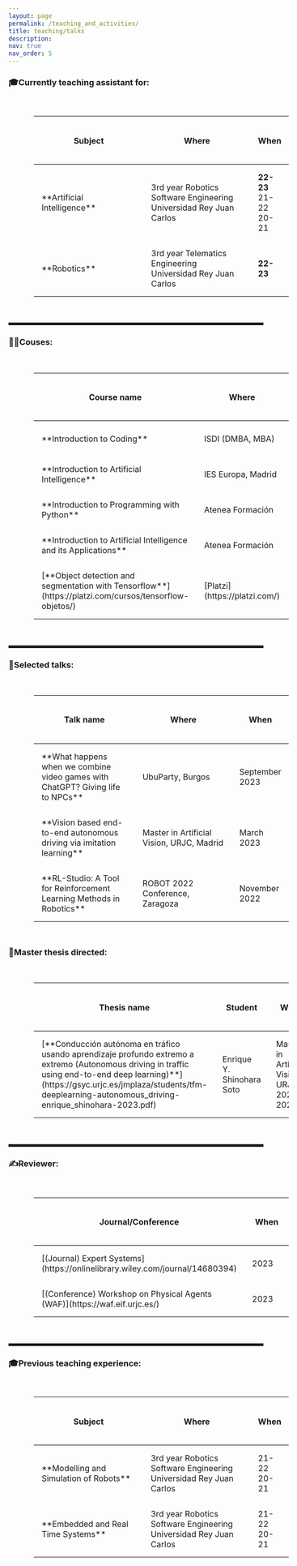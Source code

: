 ```yaml
---
layout: page
permalink: /teaching_and_activities/
title: teaching/talks
description: 
nav: true
nav_order: 5
---
```


<style>
table{
    border-collapse: collapse;
    border-spacing: 0;
}

th{
    border-bottom:1px solid #000000;
    padding: 15px;
}

td{
    padding: 15px;
}

hr {
    display: block;
    height: 5px;
    border: 0;
    border-top: 1px solid #ccc;
    margin: 1em 0;
    padding: 0;
}
</style>

<h3 style="font-weight: bold;">🎓Currently teaching assistant for:</h3>

<table style="margin: 10%;">
    <colgroup>
        <col width="50%" />
        <col width="50%" />
    </colgroup>
    <thead>
        <tr class="header">
            <th><h4>Subject</h4></th>
            <th><h4>Where</h4></th>
            <th><h4>When</h4></th>
        </tr>
    </thead>
    <tbody>
        <tr>
            <td markdown="span">**Artificial Intelligence**</td>
            <td markdown="span">3rd year Robotics Software Engineering<br>Universidad Rey Juan Carlos</td>
            <td markdown="span"><span style="font-weight: bold;">22-23</span><br>21-22<br>20-21</td>
        </tr>
        <tr>
            <td markdown="span">**Robotics**</td>
            <td markdown="span">3rd year Telematics Engineering<br>Universidad Rey Juan Carlos</td>
            <td markdown="span"><span style="font-weight: bold;">22-23</span></td>
        </tr>
    </tbody>
</table>

<hr/>

<h3 style="font-weight: bold;">🧑‍🎓Couses:</h3>

<table style="margin: 10%;">
    <colgroup>
        <col width="50%" />
        <col width="50%" />
    </colgroup>
    <thead>
        <tr class="header">
            <th><h4>Course name</h4></th>
            <th><h4>Where</h4></th>
            <th><h4>When</h4></th>
        </tr>
    </thead>
    <tbody>
        <tr>
            <td markdown="span">**Introduction to Coding**</td>
            <td markdown="span">ISDI (DMBA, MBA)</td>
            <td markdown="span">December 2023 - </td>
        </tr>
        <tr>
            <td markdown="span">**Introduction to Artificial Intelligence**</td>
            <td markdown="span">IES Europa, Madrid</td>
            <td markdown="span">November 2023</td>
        </tr>
        <tr>
            <td markdown="span">**Introduction to Programming with Python**</td>
            <td markdown="span">Atenea Formación</td>
            <td markdown="span">November 2023</td>
        </tr>
        <tr>
            <td markdown="span">**Introduction to Artificial Intelligence and its Applications**</td>
            <td markdown="span">Atenea Formación</td>
            <td markdown="span">July 2023</td>
        </tr>
        <tr>
            <td markdown="span">[**Object detection and segmentation with Tensorflow**](https://platzi.com/cursos/tensorflow-objetos/)</td>
            <td markdown="span">[Platzi](https://platzi.com/)</td>
            <td markdown="span">July 2022</td>
        </tr>
    </tbody>
</table>

<hr/>

<h3 style="font-weight: bold;">💬Selected talks:</h3>

<table style="margin: 10%;">
    <colgroup>
        <col width="50%" />
        <col width="50%" />
    </colgroup>
    <thead>
        <tr class="header">
            <th><h4>Talk name</h4></th>
            <th><h4>Where</h4></th>
            <th><h4>When</h4></th>
        </tr>
    </thead>
    <tbody>
        <tr>
            <td markdown="span">**What happens when we combine video games with ChatGPT? Giving life to NPCs**</td>
            <td markdown="span">UbuParty, Burgos</td>
            <td markdown="span">September 2023</td>
        </tr>
        <tr>
            <td markdown="span">**Vision based end-to-end autonomous driving via imitation learning**</td>
            <td markdown="span">Master in Artificial Vision, URJC, Madrid</td>
            <td markdown="span">March 2023</td>
        </tr>
        <tr>
            <td markdown="span">**RL-Studio: A Tool for Reinforcement Learning Methods in Robotics**</td>
            <td markdown="span">ROBOT 2022 Conference, Zaragoza</td>
            <td markdown="span">November 2022</td>
        </tr>
    </tbody>
</table>

<h3 style="font-weight: bold;">📖Master thesis directed:</h3>

<table style="margin: 10%;">
    <colgroup>
        <col width="50%" />
        <col width="50%" />
    </colgroup>
    <thead>
        <tr class="header">
            <th><h4>Thesis name</h4></th>
            <th><h4>Student</h4></th>
            <th><h4>When</h4></th>
        </tr>
    </thead>
    <tbody>
        <tr>
            <td markdown="span">[**Conducción autónoma en tráfico usando aprendizaje profundo extremo a extremo (Autonomous driving in traffic using end-to-end deep learning)**](https://gsyc.urjc.es/jmplaza/students/tfm-deeplearning-autonomous_driving-enrique_shinohara-2023.pdf)</td>
            <td markdown="span">Enrique Y. Shinohara Soto</td>
            <td markdown="span">Master in Artificial Vision, URJC, 2022-2023</td>
        </tr>
    </tbody>
</table>


<hr/>


<h3 style="font-weight: bold;">✍️Reviewer:</h3>

<table style="margin: 10%;">
    <colgroup>
        <col width="50%" />
        <col width="50%" />
    </colgroup>
    <thead>
        <tr class="header">
            <th><h4>Journal/Conference</h4></th>
            <th><h4>When</h4></th>
        </tr>
    </thead>
    <tbody>
        <tr>
            <td markdown="span">[(Journal) Expert Systems](https://onlinelibrary.wiley.com/journal/14680394)</td>
            <td markdown="span">2023</td>
        </tr>
        <tr>
            <td markdown="span">[(Conference) Workshop on Physical Agents (WAF)](https://waf.eif.urjc.es/)</td>
            <td markdown="span">2023</td>
        </tr>
    </tbody>
</table>


<hr/>

<h3  style="font-weight: bold;">🎓Previous teaching experience:</h3>

<table style="margin: 10%;">
    <colgroup>
        <col width="50%" />
        <col width="50%" />
    </colgroup>
    <thead>
        <tr class="header">
            <th><h4>Subject</h4></th>
            <th><h4>Where</h4></th>
            <th><h4>When</h4></th>
        </tr>
    </thead>
    <tbody>
        <tr>
            <td markdown="span">**Modelling and Simulation of Robots**</td>
            <td markdown="span">3rd year Robotics Software Engineering<br>Universidad Rey Juan Carlos</td>
            <td markdown="span">21-22<br>20-21</td>
        </tr>
        <tr>
            <td markdown="span">**Embedded and Real Time Systems**</td>
            <td markdown="span">3rd year Robotics Software Engineering<br>Universidad Rey Juan Carlos</td>
            <td markdown="span">21-22<br>20-21</td>
        </tr>
    </tbody>
</table>

